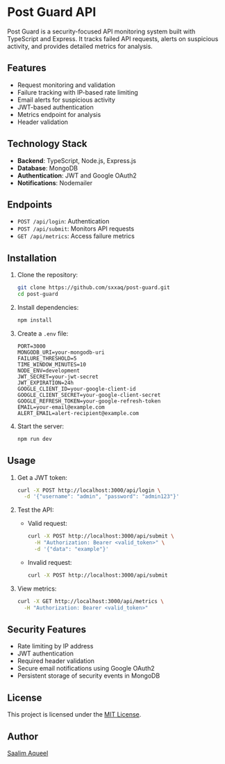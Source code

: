 # Post Guard API

Post Guard is a security-focused API monitoring system built with TypeScript and Express. It tracks failed API requests, alerts on suspicious activity, and provides detailed metrics for analysis.

## Features

- Request monitoring and validation
- Failure tracking with IP-based rate limiting
- Email alerts for suspicious activity
- JWT-based authentication
- Metrics endpoint for analysis
- Header validation

## Technology Stack

- **Backend**: TypeScript, Node.js, Express.js
- **Database**: MongoDB
- **Authentication**: JWT and Google OAuth2
- **Notifications**: Nodemailer

## Endpoints

- `POST /api/login`: Authentication
- `POST /api/submit`: Monitors API requests
- `GET /api/metrics`: Access failure metrics

## Installation

1. Clone the repository:

   ```bash
   git clone https://github.com/sxxaq/post-guard.git
   cd post-guard
   ```

2. Install dependencies:

   ```bash
   npm install
   ```

3. Create a `.env` file:

   ```env
   PORT=3000
   MONGODB_URI=your-mongodb-uri
   FAILURE_THRESHOLD=5
   TIME_WINDOW_MINUTES=10
   NODE_ENV=development
   JWT_SECRET=your-jwt-secret
   JWT_EXPIRATION=24h
   GOOGLE_CLIENT_ID=your-google-client-id
   GOOGLE_CLIENT_SECRET=your-google-client-secret
   GOOGLE_REFRESH_TOKEN=your-google-refresh-token
   EMAIL=your-email@example.com
   ALERT_EMAIL=alert-recipient@example.com
   ```

4. Start the server:
   ```bash
   npm run dev
   ```

## Usage

1. Get a JWT token:

   ```bash
   curl -X POST http://localhost:3000/api/login \
     -d '{"username": "admin", "password": "admin123"}'
   ```

2. Test the API:

   - Valid request:
     ```bash
     curl -X POST http://localhost:3000/api/submit \
       -H "Authorization: Bearer <valid_token>" \
       -d '{"data": "example"}'
     ```
   - Invalid request:
     ```bash
     curl -X POST http://localhost:3000/api/submit
     ```

3. View metrics:
   ```bash
   curl -X GET http://localhost:3000/api/metrics \
     -H "Authorization: Bearer <valid_token>"
   ```

## Security Features

- Rate limiting by IP address
- JWT authentication
- Required header validation
- Secure email notifications using Google OAuth2
- Persistent storage of security events in MongoDB

## License

This project is licensed under the [MIT License](LICENSE).

## Author

[Saalim Aqueel](https://github.com/SxxAq)
